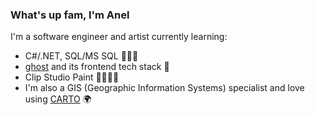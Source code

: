 ### What's up fam, I'm Anel
I'm a software engineer and artist currently learning:
* C#/.NET, SQL/MS SQL 👩🏽‍💻
* [ghost](https://ghost.org/) and its frontend tech stack 👻
* Clip Studio Paint 👩🏽‍🎨🎨
* I'm also a GIS (Geographic Information Systems) specialist and love using [CARTO](https://CARTO.com) 🌍

<!---
anelguel/anelguel is a ✨ special ✨ repository because its `README.md` (this file) appears on your GitHub profile.
You can click the Preview link to take a look at your changes.
--->

